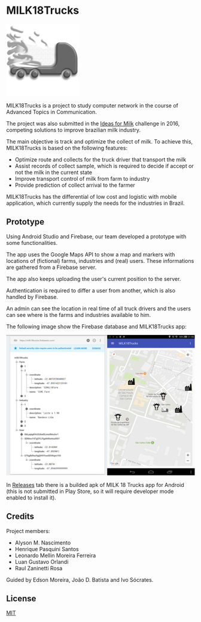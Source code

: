 # MILK18Trucks

![Project logo](img/1.png)

MILK18Trucks is a project to study computer network in the course of Advanced Topics in Communication.

The project was also submitted in the [Ideas for Milk][ideas] challenge in 2016, competing solutions to improve brazilian milk industry.

The main objective is track and optimize the collect of milk. To achieve this, MILK18Trucks is based on the following features:

* Optimize route and collects for the truck driver that transport the milk
* Assist records of collect sample, which is required to decide if accept or not the milk in the current state
* Improve transport control of milk from farm to industry
* Provide prediction of collect arrival to the farmer

MILK18Trucks has the differential of low cost and logistic with mobile application, which currently supply the needs for the industries in Brazil.

## Prototype

Using Android Studio and Firebase, our team developed a prototype with some functionalities.

The app uses the Google Maps API to show a map and markers with locations of (fictional) farms, industries and (real) users. These informations are gathered from a Firebase server.

The app also keeps uploading the user's current position to the server.

Authentication is required to differ a user from another, which is also handled by Firebase.

An admin can see the location in real time of all truck drivers and the users can see where is the farms and industries available to him.

The following image show the Firebase database and MILK18Trucks app:

![Screenshot](img/2.png)

In [Releases](https://github.com/luanorlandi/MILK18Trucks/releases) tab there is a builded apk of MILK 18 Trucks app for Android (this is not submitted in Play Store, so it will require developer mode enabled to install it).

## Credits

Project members:

* Alyson M. Nascimento
* Henrique Pasquini Santos
* Leonardo Mellin Moreira Ferreira
* Luan Gustavo Orlandi
* Raul Zaninetti Rosa

Guided by Edson Moreira, João D. Batista and Ivo Sócrates.

## License

[MIT](LICENSE)

[ideas]: <http://www.ideasformilk.com.br/>